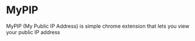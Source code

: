 # MyPIP
MyPIP (My Public IP Address) is simple chrome extension that lets you view your public IP address
